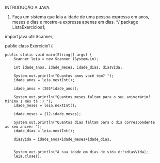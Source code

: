 INTRODUÇÃO A JAVA.

1. Faça um sistema que leia a idade de uma pessoa expressa em anos, meses e
dias e mostre-a expressa apenas em dias.
 */
package ListaExercicios1;

import java.util.Scanner;

public class Exercicio1 {

	public static void main(String[] args) {
		Scanner leia = new Scanner (System.in);

		int idade_anos, idade_meses, idade_dias, diasVida;

		System.out.println("Quantos anos você tem? ");
		idade_anos = leia.nextInt();

		idade_anos = (365*idade_anos);

		System.out.println("Quantos meses faltam para o seu aniverário?Mínimo 1 mês tá :) ");
		idade_meses = leia.nextInt();

		idade_meses = (12-idade_meses);

		System.out.println("Quantos dias faltam para o dia correspondente ao seu aniver ");
		idade_dias = leia.nextInt();

		diasVida = idade_anos+idade_meses+idade_dias;


		System.out.println("A sua idade em dias de vida é:"+diasVida);
		leia.close();
